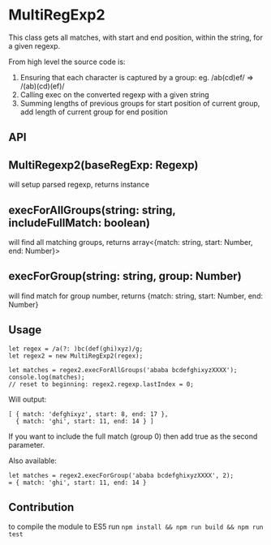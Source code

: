 # MultiRegExp2

This class gets all matches, with start and end position, within the string, for a given regexp.

From high level the source code is:
 
 1. Ensuring that each character is captured by a group: eg. /ab(cd)ef/ => /(ab)(cd)(ef)/
 2. Calling exec on the converted regexp with a given string
 3. Summing lengths of previous groups for start position of current group, add length of current group for end position 

## API

MultiRegexp2(baseRegExp: Regexp)
---
will setup parsed regexp, returns instance

execForAllGroups(string: string, includeFullMatch: boolean)
---
will find all matching groups, returns array<{match: string, start: Number, end: Number}>

execForGroup(string: string, group: Number)
---
will find match for group number, returns {match: string, start: Number, end: Number}

## Usage
```
let regex = /a(?: )bc(def(ghi)xyz)/g;
let regex2 = new MultiRegExp2(regex);

let matches = regex2.execForAllGroups('ababa bcdefghixyzXXXX');
console.log(matches);
// reset to beginning: regex2.regexp.lastIndex = 0;
```

Will output:
```
[ { match: 'defghixyz', start: 8, end: 17 },
  { match: 'ghi', start: 11, end: 14 } ]
```

If you want to include the full match (group 0) then add true as the second parameter.

Also available:
```
let matches = regex2.execForGroup('ababa bcdefghixyzXXXX', 2);
= { match: 'ghi', start: 11, end: 14 }
```


## Contribution

to compile the module to ES5 run `npm install && npm run build && npm run test`
